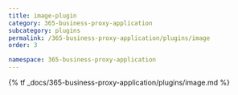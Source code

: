 ```yaml
---
title: image-plugin
category: 365-business-proxy-application
subcategory: plugins
permalink: /365-business-proxy-application/plugins/image
order: 3

namespace: 365-business-proxy-application
---
```


{% tf _docs/365-business-proxy-application/plugins/image.md %}